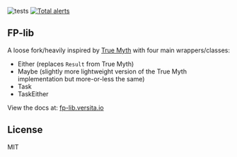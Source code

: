 ![tests](https://github.com/versita-app/fp-lib/workflows/tests/badge.svg) [![Total alerts](https://img.shields.io/lgtm/alerts/g/versita-app/fp-lib.svg?logo=lgtm&logoWidth=18)](https://lgtm.com/projects/g/versita-app/fp-lib/alerts/)
## FP-lib

A loose fork/heavily inspired by [True Myth](https://github.com/true-myth/true-myth/) with four main wrappers/classes:

* Either (replaces `Result` from True Myth)
* Maybe (slightly more lightweight version of the True Myth implementation but more-or-less the same)
* Task
* TaskEither

View the docs at: [fp-lib.versita.io](https://fp-lib.versita.io)

## License

MIT
